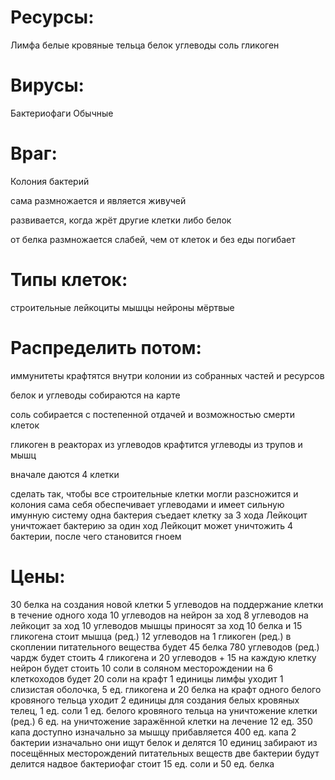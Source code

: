 # Ресурсы:
Лимфа
белые кровяные тельца
белок
углеводы
соль
гликоген

# Вирусы:
Бактериофаги
Обычные

# Враг:
Колония бактерий

сама размножается и является живучей

развивается, когда жрёт другие клетки
либо белок

от белка размножается слабей, чем от клеток
и без еды погибает

# Типы клеток:
строительные
лейкоциты
мышцы
нейроны
мёртвые

# Распределить потом:
иммунитеты крафтятся внутри колонии из собранных частей и ресурсов

белок и углеводы собираются на карте

соль собирается с постепенной отдачей и возможностью смерти клеток

гликоген в реакторах из углеводов крафтится
углеводы из трупов и мышц

вначале даются 4 клетки

сделать так, чтобы все строительные клетки могли разсножится
и
колония сама себя обеспечивает
углеводами
и имеет сильную имунную систему
одна бактерия съедает клетку за 3 хода
Лейкоцит уничтожает бактерию за один ход
Лейкоцит может уничтожить 4 бактерии, после чего становится гноем


# Цены:
30 белка на создания новой клетки
5 углеводов на поддержание клетки в течение одного хода
10 углеводов на нейрон за ход
8 углеводов на лейкоцит за ход
10 углеводов мышцы приносят за ход
10 белка и 15 гликогена стоит мышца (ред.)
12 углеводов на 1 гликоген (ред.)
в скоплении питательного вещества
будет 45 белка 780 углеводов (ред.)
чардж будет стоить 4 гликогена и 20 углеводов + 15 на каждую клетку
нейрон будет стоить 10 соли
в соляном месторождении на 6 клеткоходов будет 20 соли
на крафт 1 единицы лимфы уходит 1 слизистая оболочка, 5 ед. гликогена и 20 белка
на крафт одного белого кровяного тельца уходит 2 единицы для создания белых кровяных телец, 1 ед. соли
1 ед. белого кровяного тельца на уничтожение клетки (ред.)
6 ед. на уничтожение заражённой клетки
на лечение 12 ед.
350 капа доступно изначально
за мышцу прибавляется 400 ед. капа
2 бактерии изначально
они ищут белок и делятся
10 единиц забирают из посещённых месторождений питательных веществ
две бактерии будут делится надвое
бактериофаг стоит 15 ед. соли и 50 ед. белка
